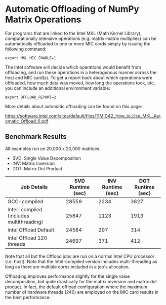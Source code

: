 # Automatic Offloading of NumPy Matrix Operations

For programs that are linked to the Intel MKL (Math Kernel Library), computationally
intensive operations (e.g. matrix-matrix multiplies) can be automatically offloaded to
one or more MIC cards simply by issuing the following command:

```shell
export MKL_MIC_ENABLE=1
```

The Intel software will decide which operations would benefit from offloading, and
run these operations in a heterogenous manner across the host and MIC card(s). To 
get a report back about which operations were offloaded, how much data was moved, how
long the operations took, etc, you can include an additional environment variable:

```shell
export OFFLOAD_REPORT=2
```

More details about automatic offloading can be found on this page:

https://software.intel.com/sites/default/files/11MIC42_How_to_Use_MKL_Automatic_Offload_0.pdf

## Benchmark Results

All examples run on 20,000 x 20,000 matrices

* SVD: Single Value Decomposition
* INV: Matrix Inversion
* DOT: Matrix Dot Product

Job Details  | SVD Runtime (sec) | INV Runtime (sec) | DOT Runtime (sec)
------------- | ------------- | -------------- | --------------
GCC-compiled  | 28559 | 2234 | 3827
Intel-compiled (includes multithreading)  |  25847 | 1123 | 1913
Intel Offload Default | 24584 | 297 | 314
Intel Offload 120 threads | 24697 | 371 | 412

Note that all but the Offload jobs are run on a normal Intel CPU processor (i.e. host). 
Note that the Intel-compiled version includes multi-threading as long as there are 
multiple cores included in a job's allocation.

Offloading improves performance slightly for the single value decomposition, but quite
drastically for the matrix inversion and matrix dot product. In fact, the default offload
configuration where the maximum number of hardware threads (240) are employed on the MIC
card results in the best performance. 
